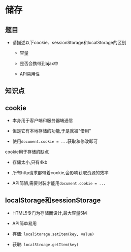 # 储存

## 题目

- 请描述以下cookie、sessionStorage和localStorage的区别

  - 容量

  - 是否会携带到ajax中

  - API易用性

## 知识点

## cookie

- 本身用于客户端和服务器端通信

- 但是它有本地存储的功能,于是就被"借用"

- 使用`document.cookie = ...`获取和修改即可

cookie用于存储的缺点

- 存储太小,只有4kb

- 所有http请求都带着cookie,会影响获取资源的效率

- API简陋,需要封装才能用`document.cookie = ...`

## localStorage和sessionStorage

- HTML5专门为存储而设计,最大容量5M

- API简单易用

- 存储: `localStorage.setItem(key, value)`

- 获取: `localStroage.getItem(key)`